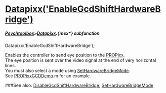 # [Datapixx('EnableGcdShiftHardwareBridge')](Datapixx-EnableGcdShiftHardwareBridge) 
##### [Psychtoolbox](Psychtoolbox)>[Datapixx](Datapixx).{mex*} subfunction

Datapixx('EnableGcdShiftHardwareBridge');

Enables the controller to send eye position to the [PROPixx](PROPixx).  
The eye position is sent over the video signal at the end of very horizontal  
lines.   
You must also select a mode using [SetHardwareBridgeMode](SetHardwareBridgeMode).  
See [PROPixxGCDDemo](PROPixxGCDDemo).m for an example.  
  


###See also:
[DisableGcdShiftHardwareBridge](Datapixx-DisableGcdShiftHardwareBridge), [SetHardwareBridgeMode](Datapixx-SetHardwareBridgeMode)
